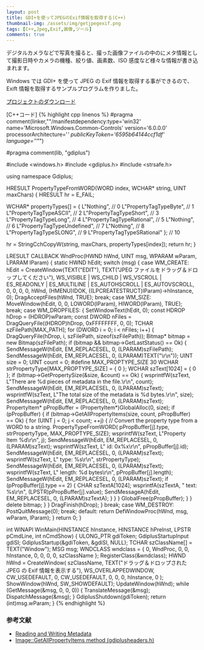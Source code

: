 ```yaml
---
layout: post
title: GDI+を使ってJPEGのExif情報を取得する(C++)
thumbnail-img: /assets/img/getjpegexif.png
tags: [C++,Jpeg,Exif,画像,ツール]
comments: true
---
```


デジタルカメラなどで写真を撮ると、撮った画像ファイルの中のにメタ情報として撮影日時やカメラの機種、絞り値、画素数、ISO 感度など様々な情報が書き込まれます。

Windows では GDI+ を使って JPEG の Exif 情報を取得する事ができるので、Exift 情報を取得するサンプルプログラムを作りました。

[プロジェクトのダウンロード](https://github.com/kenjinote/GetJpegExif)

[C++コード]
{% highlight cpp linenos %}
#pragma comment(linker,"\"/manifestdependency:type='win32' name='Microsoft.Windows.Common-Controls' version='6.0.0.0' processorArchitecture='*' publicKeyToken='6595b64144ccf1df' language='*'\"")

#pragma comment(lib, "gdiplus")

#include <windows.h>
#include <gdiplus.h>
#include <strsafe.h>

using namespace Gdiplus;

HRESULT PropertyTypeFromWORD(WORD index, WCHAR* string, UINT maxChars)
{
  HRESULT hr = E_FAIL;

  WCHAR* propertyTypes[] = {
    L"Nothing",                   // 0
    L"PropertyTagTypeByte",       // 1
    L"PropertyTagTypeASCII",      // 2
    L"PropertyTagTypeShort",      // 3
    L"PropertyTagTypeLong",       // 4
    L"PropertyTagTypeRational",   // 5
    L"Nothing",                   // 6
    L"PropertyTagTypeUndefined",  // 7
    L"Nothing",                   // 8
    L"PropertyTagTypeSLONG",      // 9
    L"PropertyTagTypeSRational" }; // 10

  hr = StringCchCopyW(string, maxChars, propertyTypes[index]);
  return hr;
}

LRESULT CALLBACK WndProc(HWND hWnd, UINT msg, WPARAM wParam, LPARAM lParam)
{
  static HWND hEdit;
  switch (msg)
  {
  case WM_CREATE:
    hEdit = CreateWindow(TEXT("EDIT"), TEXT("JPEG ファイルをドラッグ＆ドロップしてください"), WS_VISIBLE | WS_CHILD | WS_VSCROLL | ES_READONLY | ES_MULTILINE | ES_AUTOHSCROLL | ES_AUTOVSCROLL, 0, 0, 0, 0, hWnd, (HMENU)IDOK, ((LPCREATESTRUCT)lParam)->hInstance, 0);
    DragAcceptFiles(hWnd, TRUE);
    break;
  case WM_SIZE:
    MoveWindow(hEdit, 0, 0, LOWORD(lParam), HIWORD(lParam), TRUE);
    break;
  case WM_DROPFILES:
    {
      SetWindowText(hEdit, 0);
      const HDROP hDrop = (HDROP)wParam;
      const DWORD nFiles = DragQueryFile((HDROP)hDrop, 0xFFFFFFFF, 0, 0);
      TCHAR szFilePath[MAX_PATH];
      for (DWORD i = 0; i < nFiles; i++)
      {
        DragQueryFile(hDrop, i, szFilePath, sizeof(szFilePath));
        Bitmap* bitmap = new Bitmap(szFilePath);
        if (bitmap && bitmap->GetLastStatus() == Ok)
        {
          SendMessageW(hEdit, EM_REPLACESEL, 0, (LPARAM)szFilePath);
          SendMessageW(hEdit, EM_REPLACESEL, 0, (LPARAM)TEXT("\r\n"));
          UINT    size = 0;
          UINT    count = 0;
          #define MAX_PROPTYPE_SIZE 30
          WCHAR strPropertyType[MAX_PROPTYPE_SIZE] = { 0 };
          WCHAR szText[1024] = { 0 };
          if (bitmap->GetPropertySize(&size, &count) == Ok)
          {
            wsprintfW(szText, L"There are %d pieces of metadata in the file.\r\n", count);
            SendMessageW(hEdit, EM_REPLACESEL, 0, (LPARAM)szText);
            wsprintfW(szText, L"The total size of the metadata is %d bytes.\r\n", size);
            SendMessageW(hEdit, EM_REPLACESEL, 0, (LPARAM)szText);
            PropertyItem* pPropBuffer = (PropertyItem*)GlobalAlloc(0, size);
            if (pPropBuffer)
            {
              if (bitmap->GetAllPropertyItems(size, count, pPropBuffer) == Ok)
              {
                for (UINT j = 0; j < count; ++j)
                {
                  // Convert the property type from a WORD to a string.
                  PropertyTypeFromWORD(
                    pPropBuffer[j].type, strPropertyType, MAX_PROPTYPE_SIZE);
                  wsprintfW(szText, L"Property Item %d\r\n", j);
                  SendMessageW(hEdit, EM_REPLACESEL, 0, (LPARAM)szText);
                  wsprintfW(szText, L"  id: 0x%x\r\n", pPropBuffer[j].id);
                  SendMessageW(hEdit, EM_REPLACESEL, 0, (LPARAM)szText);
                  wsprintfW(szText, L"  type: %s\r\n", strPropertyType);
                  SendMessageW(hEdit, EM_REPLACESEL, 0, (LPARAM)szText);
                  wsprintfW(szText, L"  length: %d bytes\r\n", pPropBuffer[j].length);
                  SendMessageW(hEdit, EM_REPLACESEL, 0, (LPARAM)szText);
                  if (pPropBuffer[j].type == 2)
                  {
                    CHAR szTextA[1024];
                    wsprintfA(szTextA, "  text: %s\r\n", (LPSTR)pPropBuffer[j].value);
                    SendMessageA(hEdit, EM_REPLACESEL, 0, (LPARAM)szTextA);
                  }
                }
              }
              GlobalFree(pPropBuffer);
            }
          }
          delete bitmap;
        }
      }
      DragFinish(hDrop);
    }
    break;
  case WM_DESTROY:
    PostQuitMessage(0);
    break;
  default:
    return DefWindowProc(hWnd, msg, wParam, lParam);
  }
  return 0;
}

int WINAPI WinMain(HINSTANCE hInstance, HINSTANCE hPreInst, LPSTR pCmdLine, int nCmdShow)
{
  ULONG_PTR gdiToken;
  GdiplusStartupInput gdiSI;
  GdiplusStartup(&gdiToken, &gdiSI, NULL);
  TCHAR szClassName[] = TEXT("Window");
  MSG msg;
  WNDCLASS wndclass = {
    0,
    WndProc,
    0,
    0,
    hInstance,
    0,
    0,
    0,
    0,
    szClassName
  };
  RegisterClass(&wndclass);
  HWND hWnd = CreateWindow(
    szClassName,
    TEXT("ドラッグ＆ドロップされた JPEG の Exif 情報を表示する"),
    WS_OVERLAPPEDWINDOW,
    CW_USEDEFAULT,
    0,
    CW_USEDEFAULT,
    0,
    0,
    0,
    hInstance,
    0
  );
  ShowWindow(hWnd, SW_SHOWDEFAULT);
  UpdateWindow(hWnd);
  while (GetMessage(&msg, 0, 0, 0))
  {
    TranslateMessage(&msg);
    DispatchMessage(&msg);
  }
  GdiplusShutdown(gdiToken);
  return (int)msg.wParam;
}
{% endhighlight %}

### 参考文献
- [Reading and Writing Metadata](https://docs.microsoft.com/en-us/windows/win32/gdiplus/-gdiplus-reading-and-writing-metadata-use)
- [Image::GetAllPropertyItems method (gdiplusheaders.h)](https://docs.microsoft.com/en-us/windows/win32/api/gdiplusheaders/nf-gdiplusheaders-image-getallpropertyitems)
